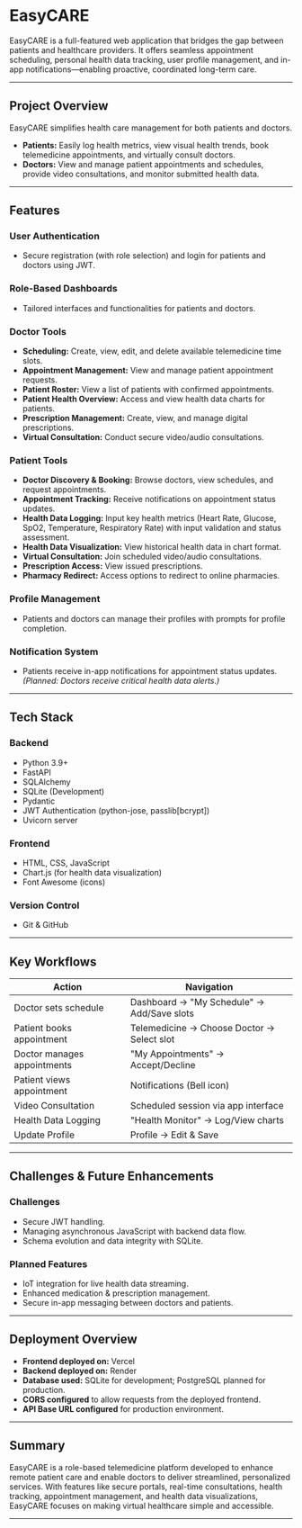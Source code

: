 # EasyCARE

EasyCARE is a full-featured web application that bridges the gap between patients and healthcare providers. It offers seamless appointment scheduling, personal health data tracking, user profile management, and in-app notifications—enabling proactive, coordinated long-term care.

---

## Project Overview

EasyCARE simplifies health care management for both patients and doctors.

- **Patients:** Easily log health metrics, view visual health trends, book telemedicine appointments, and virtually consult doctors.
- **Doctors:** View and manage patient appointments and schedules, provide video consultations, and monitor submitted health data.

---

## Features

### User Authentication
- Secure registration (with role selection) and login for patients and doctors using JWT.

### Role-Based Dashboards
- Tailored interfaces and functionalities for patients and doctors.

### Doctor Tools
- **Scheduling:** Create, view, edit, and delete available telemedicine time slots.
- **Appointment Management:** View and manage patient appointment requests.
- **Patient Roster:** View a list of patients with confirmed appointments.
- **Patient Health Overview:** Access and view health data charts for patients.
- **Prescription Management:** Create, view, and manage digital prescriptions.
- **Virtual Consultation:** Conduct secure video/audio consultations.

### Patient Tools
- **Doctor Discovery & Booking:** Browse doctors, view schedules, and request appointments.
- **Appointment Tracking:** Receive notifications on appointment status updates.
- **Health Data Logging:** Input key health metrics (Heart Rate, Glucose, SpO2, Temperature, Respiratory Rate) with input validation and status assessment.
- **Health Data Visualization:** View historical health data in chart format.
- **Virtual Consultation:** Join scheduled video/audio consultations.
- **Prescription Access:** View issued prescriptions.
- **Pharmacy Redirect:** Access options to redirect to online pharmacies.

### Profile Management
- Patients and doctors can manage their profiles with prompts for profile completion.

### Notification System
- Patients receive in-app notifications for appointment status updates.  
*(Planned: Doctors receive critical health data alerts.)*

---

## Tech Stack

### Backend
- Python 3.9+
- FastAPI
- SQLAlchemy
- SQLite (Development)
- Pydantic
- JWT Authentication (python-jose, passlib[bcrypt])
- Uvicorn server

### Frontend
- HTML, CSS, JavaScript
- Chart.js (for health data visualization)
- Font Awesome (icons)

### Version Control
- Git & GitHub

---

## Key Workflows

| Action                      | Navigation                                   |
|-----------------------------|----------------------------------------------|
| Doctor sets schedule        | Dashboard → "My Schedule" → Add/Save slots   |
| Patient books appointment   | Telemedicine → Choose Doctor → Select slot   |
| Doctor manages appointments | "My Appointments" → Accept/Decline           |
| Patient views appointment   | Notifications (Bell icon)                    |
| Video Consultation          | Scheduled session via app interface          |
| Health Data Logging         | "Health Monitor" → Log/View charts           |
| Update Profile              | Profile → Edit & Save                        |

---

## Challenges & Future Enhancements

### Challenges
- Secure JWT handling.
- Managing asynchronous JavaScript with backend data flow.
- Schema evolution and data integrity with SQLite.

### Planned Features
- IoT integration for live health data streaming.
- Enhanced medication & prescription management.
- Secure in-app messaging between doctors and patients.

---

## Deployment Overview

- **Frontend deployed on:** Vercel  
- **Backend deployed on:** Render  
- **Database used:** SQLite for development; PostgreSQL planned for production.  
- **CORS configured** to allow requests from the deployed frontend.  
- **API Base URL configured** for production environment.

---

## Summary

EasyCARE is a role-based telemedicine platform developed to enhance remote patient care and enable doctors to deliver streamlined, personalized services. With features like secure portals, real-time consultations, health tracking, appointment management, and health data visualizations, EasyCARE focuses on making virtual healthcare simple and accessible.

---

